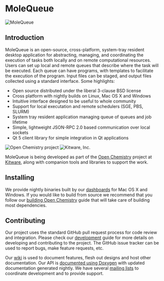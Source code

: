MoleQueue
=========
![MoleQueue][MoleQueueLogo]

Introduction
------------

MoleQueue is an open-source, cross-platform, system-tray resident desktop
application for abstracting, managing, and coordinating the execution of tasks
both locally and on remote computational resources. Users can set up local and
remote queues that describe where the task will be executed. Each queue can
have programs, with templates to facilitate the execution of the program. Input
files can be staged, and output files collected using a standard interface.
Some highlights:

* Open source distributed under the liberal 3-clause BSD license
* Cross platform with nightly builds on Linux, Mac OS X and Windows
* Intuitive interface designed to be useful to whole community
* Support for local executation and remote schedulers (SGE, PBS, SLURM)
* System tray resident application managing queue of queues and job lifetime
* Simple, lightweight JSON-RPC 2.0 based communication over local sockets
* Qt 5 client library for simple integration in Qt applications

![Open Chemistry project][OpenChemistryLogo]
![Kitware, Inc.][KitwareLogo]

MoleQueue is being developed as part of the [Open Chemistry][OpenChemistry]
project at [Kitware][Kitware], along with companion tools and libraries to
support the work.

Installing
----------

We provide nightly binaries built by our [dashboards][Dashboard] for Mac OS
X and Windows. If you would like to build from source we recommend that you
follow our [building Open Chemistry][Build] guide that will take care of
building most dependencies.

Contributing
------------

Our project uses the standard GitHub pull request process for code review
and integration. Please check our [development][Development] guide for more
details on developing and contributing to the project. The GitHub issue
tracker can be used to report bugs, make feature requests, etc.

Our [wiki][Wiki] is used to document features, flesh out designs and host other
documentation. Our API is [documented using Doxygen][Doxygen] with updated
documentation generated nightly. We have several [mailing lists][MailingLists]
to coordinate development and to provide support.

  [MoleQueueLogo]: http://openchemistry.org/files/logos/molequeue.png "MoleQueue"
  [OpenChemistry]: http://openchemistry.org/ "Open Chemistry Project"
  [OpenChemistryLogo]: http://openchemistry.org/files/logos/openchem128.png "Open Chemistry"
  [Kitware]: http://kitware.com/ "Kitware, Inc."
  [KitwareLogo]: http://www.kitware.com/img/small_logo_over.png "Kitware"
  [Dashboard]: http://cdash.openchemistry.org/index.php?project=MoleQueue "MoleQueue Dashboard"
  [Build]: http://wiki.openchemistry.org/Build "Building MoleQueue"
  [Development]: http://wiki.openchemistry.org/Development "Development guide"
  [Wiki]: http://wiki.openchemistry.org/ "Open Chemistry wiki"
  [Doxygen]: http://doc.openchemistry.org/molequeue/api/ "API documentation"
  [MailingLists]: http://openchemistry.org/mailing-lists "Mailing Lists"

